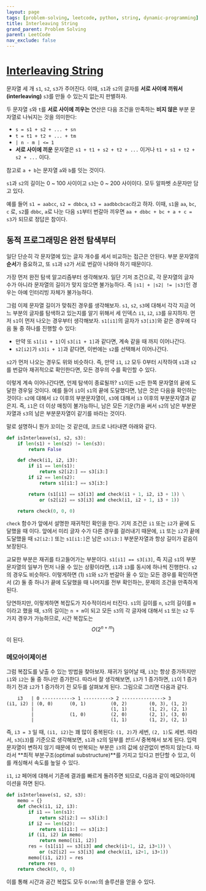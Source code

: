 ```yaml
---
layout: page
tags: [problem-solving, leetcode, python, string, dynamic-programming]
title: Interleaving String
grand_parent: Problem Solving
parent: LeetCode
nav_exclude: false
---
```


# [Interleaving String](https://leetcode.com/problems/interleaving-string/)

 문자열 세 개 `s1`, `s2`, `s3`가 주어진다. 이때, `s1`과 `s2`의 글자를
 **서로 사이에 끼워서(interleaving)** `s3`를 만들 수 있는지 없는지
 판별하자.

 두 문자열 `s`와 `t`를 **서로 사이에 끼우는** 연산은 다음 조건을
 만족하는 **비지 않은** 부분 문자열로 나눠지는 것을 의미한다:
 - `s = s1 + s2 + ... + sn`
 - `t = t1 + t2 + ... + tm`
 - `| n - m | <= 1`
 - **서로 사이에 끼운** 문자열은 `s1 + t1 + s2 + t2 + ...` 이거나
   `t1 + s1 + t2 + s2 + ...` 이다.

 참고로 `a + b`는 문자열 `a`와 `b`를 잇는 것이다.

 `s1`과 `s2`의 길이는 0 ~ 100 사이이고 `s3`는 0 ~ 200 사이이다. 모두
 알파벳 소문자만 담고 있다.

 예를 들어 `s1 = aabcc`, `s2 = dbbca`, `s3 = aadbbcbcac`라고
 하자. 이때, `s1`을 `aa`, `bc`, `c` 로, `s2`를 `dbbc`, `a`로 나눈 다음
 `s1`부터 번갈아 끼우면 `aa + dbbc + bc + a + c = s3`가 되므로 정답은
 참이다.

## 동적 프로그래밍은 완전 탐색부터

 일단 단순히 각 문자열에 있는 글자 개수를 세서 비교하는 접근은
 안된다. 부분 문자열의 **순서**가 중요하고, 또 `s1`과 `s2`가 서로
 번갈아 나와야 하기 때문이다.

 가장 먼저 완전 탐색 알고리즘부터 생각해보자. 일단 기저 조건으로, 각
 문자열의 글자 수가 아니라 문자열의 길이가 맞지 않으면 불가능하다. 즉
 `|s1| + |s2| != |s3|`인 경우는 아예 인터리빙 자체가 불가능하다.

 그럼 이제 문자열 길이가 맞춰진 경우를 생각해보자. `s1`, `s2`, `s3`에
 대해서 각각 지금 어느 부분의 글자를 탐색하고 있는지를 알기 위해서 세
 인덱스 `i1`, `i2`, `i3`를 유지하자. 먼저 `s1`이 먼저 나오는 경우부터
 생각해보자. `s1[i1]`의 글자가 `s3[i3]`와 같은 경우에 다음 둘 중
 하나를 진행할 수 있다:
 - 만약 또 `s1[i1 + 1]`이 `s3[i1 + 1]`과 같다면, 계속 같을 때 까지
   이어나간다.
 - `s2[i2]`가 `s3[i + 1]`과 같다면, 이번에는 `s2`를 선택해서
   이어나간다.

 `s2`가 먼저 나오는 경우도 위와 비슷하다. 즉, 만약 `i1`, `i2` 모두
 0부터 시작하여 `s1`과 `s2`를 번갈아 재귀적으로 확인한다면, 모든
 경우의 수를 확인할 수 있다.

 이렇게 계속 이어나간다면, 언제 탐색이 종료될까? `s1`이든 `s2`든 한쪽
 문자열의 끝에 도달한 경우일 것이다. 예를 들어 `i1`이 `s1`의 끝에
 도달했다면, 남은 것은 다음을 확인하는 것이다: `s2`에 대해서 `i2`
 이후의 부분문자열이, `s3`에 대해서 `i3` 이후의 부분문자열과
 같은지. 즉, `i1`은 더 이상 매칭이 불가능하니, 남은 모든 기운(?)을
 써서 `s2`의 남은 부분문자열과 `s3`의 남은 부분문자열이 같기를 바라는
 것이다.

 말로 설명하니 뭔가 꼬이는 것 같은데, 코드로 나타내면 아래와 같다.

```python
def isInterleave(s1, s2, s3):
    if len(s1) + len(s2) != len(s3):
        return False

    def check(i1, i2, i3):
        if i1 == len(s1):
            return s2[i2:] == s3[i3:]
        if i2 == len(s2):
            return s1[i1:] == s3[i3:]

        return (s1[i1] == s3[i3] and check(i1 + 1, i2, i3 + 1)) \
            or (s2[i2] == s3[i3] and check(i1, i2 + 1, i3 + 1))

    return check(0, 0, 0)
```

 `check` 함수가 앞에서 설명한 재귀적인 확인을 한다. 기저 조건은 `i1`
 또는 `i2`가 끝에 도달했을 때 이다. 앞에서 미리 글자 수가 다른 경우를
 걸러내기 때문에, `i1` 또는 `i2`가 끝에 도달했을 때 `s2[i2:]` 또는
 `s1[i1:]`은 남은 `s3[i3:]` 부분문자열과 항상 길이가 같음이 보장된다.

 교묘한 부분은 재귀를 타고들어가는 부분이다. `s1[i1] == s3[i3]`, 즉
 지금 `s1`의 부분문자열의 일부가 먼저 나올 수 있는 상황이라면, `i1`과
 `i3`를 동시에 하나씩 진행한다. `s2`의 경우도 비슷하다. 이렇게하면 (1)
 `s1`와 `s2`가 번갈아 올 수 있는 모든 경우를 확인하면서 (2) 둘 중
 하나가 끝에 도달했을 때 나머지를 전부 확인하는, 문제의 조건을
 만족하게 된다.

 당연하지만, 이렇게하면 복잡도가 지수적이라서 터진다. `s1`의 길이를
 `n`, `s2`의 길이를 `m`이라고 했을 때, `s3`의 길이는 `n + m`이 되고
 모든 `s3`의 각 글자에 대해서 `s1` 또는 `s2` 두 가지 경우가
 가능하므로, 시간 복잡도는 $$ O(2 ^ {n + m}) $$이 된다.

### 메모아이제이션

 그럼 복잡도를 낮출 수 있는 방법을 찾아보자. 재귀가 일어날 때, `i3`는
 항상 증가하지만 `i1`와 `i2`는 둘 중 하나만 증가한다. 따라서 잘
 생각해보면, `i3`가 1 증가하면, `i1`이 1 증가하기 전과 `i2`가 1
 증가하기 전 모두를 살펴보게 된다. 그림으로 그리면 다음과 같다.

```
    i3   | 0 -----------> 1 ----------> 2 ---------------> 3
(i1, i2) | (0, 0)      (0, 1)         (0, 2)        (0, 3), (1, 2)
         |                            (1, 1)        (1, 2), (2, 1)
         |             (1, 0)         (2, 0)        (2, 1), (3, 0)
         |                            (1, 1)        (1, 2), (2, 1)
```

 즉, `i3 = 3` 일 때, `(i1, i2)`는 꽤 많이 중복된다: `(1, 2)`가 세번,
 `(2, 1)`도 세번. 따라서, `s3`(`i3`)를 기준으로 생각해보면, `s1`과
 `s2`의 일부를 *반드시* 중복해서 보게 된다. 입력 문자열이 변하지 않기
 때문에 이 반복되는 부분은 `i3`의 값에 상관없이 변하지 않는다. 따라서
 **최적 부분구조(optimal substructure)**를 가지고 있다고 판단할 수
 있고, 이를 캐싱해서 속도를 높일 수 있다.

 `i1`, `i2` 페어에 대해서 기존에 결과를 빠르게 돌려주면 되므로, 다음과
 같이 메모아이제이션을 하면 된다.

```python
def isInterleave(s1, s2, s3):
    memo = {}
    def check(i1, i2, i3):
        if i1 == len(s1):
            return s2[i2:] == s3[i3:]
        if i2 == len(s2):
            return s1[i1:] == s3[i3:]
        if (i1, i2) in memo:
            return memo[(i1, i2)]
        res = (s1[i1] == s3[i3] and check(i1+1, i2, i3+1)) \
            or (s2[i2] == s3[i3] and check(i1, i2+1, i3+1))
        memo[(i1, i2)] = res
        return res
    return check(0, 0, 0)
```

 이를 통해 시간과 공간 복잡도 모두 `O(nm)`의 솔루션을 얻을 수 있다.
